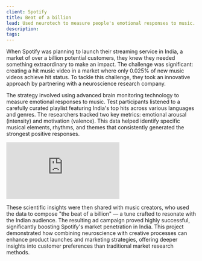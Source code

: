 ```yaml
---
client: Spotify
title: Beat of a billion
lead: Used neurotech to measure people's emotional responses to music. Applied machine learning and AI to create the "Beat of a Billion" for Spotify's launch in India.
description: 
tags: 
---
```


When Spotify was planning to launch their streaming service in India, a market of over a billion potential customers, they knew they needed something extraordinary to make an impact. The challenge was significant: creating a hit music video in a market where only 0.025% of new music videos achieve hit status. To tackle this challenge, they took an innovative approach by partnering with a neuroscience research company.

The strategy involved using advanced brain monitoring technology to measure emotional responses to music. Test participants listened to a carefully curated playlist featuring India's top hits across various languages and genres. The researchers tracked two key metrics: emotional arousal (intensity) and motivation (valence). This data helped identify specific musical elements, rhythms, and themes that consistently generated the strongest positive responses.

<div class="aspect-video w-full my-6">
            <iframe
              class="w-full h-full"
              src="https://www.youtube.com/embed/_fgHmrC1ANg?si=nEsqJG7EOwzBCNBw"
              title="YouTube video player"
              frameborder="0"
              allow="accelerometer; autoplay; clipboard-write; encrypted-media; gyroscope; picture-in-picture; web-share"
              allowfullscreen>
            </iframe>
          </div>

These scientific insights were then shared with music creators, who used the data to compose "the beat of a billion" — a tune crafted to resonate with the Indian audience. The resulting ad campaign proved highly successful, significantly boosting Spotify's market penetration in India. This project demonstrated how combining neuroscience with creative processes can enhance product launches and marketing strategies, offering deeper insights into customer preferences than traditional market research methods.